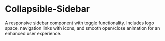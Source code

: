 # Collapsible-Sidebar
A responsive sidebar component with toggle functionality. Includes logo space, navigation links with icons, and smooth open/close animation for an enhanced user experience.
